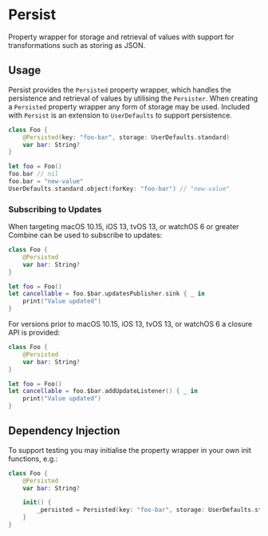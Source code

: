 # Persist

Property wrapper for storage and retrieval of values with support for transformations such as storing as JSON.

## Usage

Persist provides the `Persisted` property wrapper, which handles the persistence and retrieval of values by utilising the `Persister`. When creating a `Persisted` property wrapper any form of storage may be used. Included with `Persist` is an extension to `UserDefaults` to support persistence.

```swift
class Foo {
    @Persisted(key: "foo-bar", storage: UserDefaults.standard)
    var bar: String?
}

let foo = Foo()
foo.bar // nil
foo.bar = "new-value"
UserDefaults.standard.object(forKey: "foo-bar") // "new-value"
```

### Subscribing to Updates

When targeting macOS 10.15, iOS 13, tvOS 13, or watchOS 6 or greater Combine can be used to subscribe to updates:

```swift
class Foo {
    @Persisted
    var bar: String?
}

let foo = Foo()
let cancellable = foo.$bar.updatesPublisher.sink { _ in
    print("Value updated")
}
```

For versions prior to macOS 10.15, iOS 13, tvOS 13, or watchOS 6 a closure API is provided:

```swift
class Foo {
    @Persisted
    var bar: String?
}

let foo = Foo()
let cancellable = foo.$bar.addUpdateListener() { _ in
    print("Value updated")
}
```

## Dependency Injection

To support testing you may initialise the property wrapper in your own init functions, e.g.:

```swift
class Foo {
    @Persisted
    var bar: String?

    init() {
        _persisted = Persisted(key: "foo-bar", storage: UserDefaults.standard)
    }
}
```
